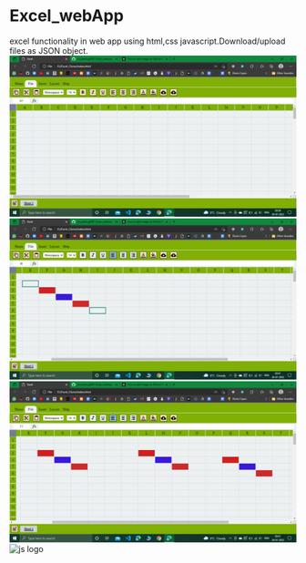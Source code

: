 # Excel_webApp
excel functionality in web app using html,css javascript.Download/upload files as JSON object.
![first](https://github.com/priyanshug0901/Excel_webApp/blob/main/screenShots/Screenshot%201.png)
![second](https://github.com/priyanshug0901/Excel_webApp/blob/main/screenShots/Screenshot%202.png)
![third](https://github.com/priyanshug0901/Excel_webApp/blob/main/screenShots/Screenshot%203.png)
![js logo](https://cdn.icon-icons.com/icons2/2107/PNG/512/file_type_js_official_icon_130509.png)

